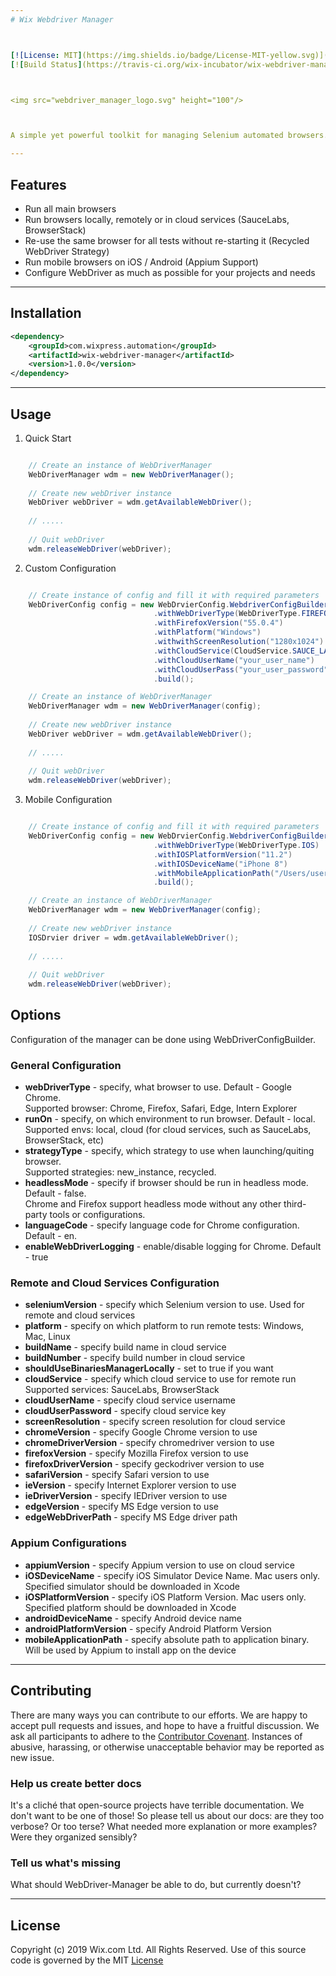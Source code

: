 ```yaml
---
# Wix Webdriver Manager



[![License: MIT](https://img.shields.io/badge/License-MIT-yellow.svg)](https://opensource.org/licenses/MIT)
[![Build Status](https://travis-ci.org/wix-incubator/wix-webdriver-manager.svg?branch=master)](https://travis-ci.org/wix-incubator/wix-webdriver-manager)



<img src="webdriver_manager_logo.svg" height="100"/>



A simple yet powerful toolkit for managing Selenium automated browsers. 

---
```

## Features

* Run all main browsers   
* Run browsers locally, remotely or in cloud services (SauceLabs, BrowserStack)
* Re-use the same browser for all tests without re-starting it (Recycled WebDriver Strategy)   
* Run mobile browsers on iOS / Android (Appium Support)   
* Configure WebDriver as much as possible for your projects and needs

---
## Installation

```xml
<dependency>
    <groupId>com.wixpress.automation</groupId>
    <artifactId>wix-webdriver-manager</artifactId>
    <version>1.0.0</version>
</dependency>

```
---
## Usage

1. Quick Start

```java

    // Create an instance of WebDriverManager
    WebDriverManager wdm = new WebDriverManager();
    
    // Create new webDriver instance
    WebDriver webDriver = wdm.getAvailableWebDriver();
    
    // .....
    
    // Quit webDriver
    wdm.releaseWebDriver(webDriver);
```

2. Custom Configuration

```java

    // Create instance of config and fill it with required parameters
    WebDriverConfig config = new WebDrvierConfig.WebdriverConfigBuilder()
                                .withWebDriverType(WebDriverType.FIREFOX)
                                .withFirefoxVersion("55.0.4")
                                .withPlatform("Windows")
                                .withwithScreenResolution("1280x1024")
                                .withCloudService(CloudService.SAUCE_LABS)
                                .withCloudUserName("your_user_name")
                                .withCloudUserPass("your_user_password")
                                .build();

    // Create an instance of WebDriverManager
    WebDriverManager wdm = new WebDriverManager(config);
    
    // Create new webDriver instance
    WebDriver webDriver = wdm.getAvailableWebDriver();
    
    // .....
    
    // Quit webDriver
    wdm.releaseWebDriver(webDriver);
```

3. Mobile Configuration

```java

    // Create instance of config and fill it with required parameters
    WebDriverConfig config = new WebDrvierConfig.WebdriverConfigBuilder()
                                .withWebDriverType(WebDriverType.IOS)
                                .withIOSPlatformVersion("11.2")
                                .withIOSDeviceName("iPhone 8")
                                .withMobileApplicationPath("/Users/username/Projects/MyApp/mycoolapplication.app")
                                .build();

    // Create an instance of WebDriverManager
    WebDriverManager wdm = new WebDriverManager(config);
    
    // Create new webDriver instance
    IOSDrvier driver = wdm.getAvailableWebDriver();
    
    // .....
    
    // Quit webDriver
    wdm.releaseWebDriver(webDriver);

```


## Options

Configuration of the manager can be done using WebDriverConfigBuilder.

### General Configuration

* **webDriverType** - specify, what browser to use. Default - Google Chrome.   
   Supported browser: Chrome, Firefox, Safari, Edge, Intern Explorer
* **runOn** - specify, on which environment to run browser. Default - local.   
   Supported envs: local, cloud (for cloud services, such as SauceLabs, BrowserStack, etc) 
* **strategyType** - specify, which strategy to use when launching/quiting browser.   
    Supported strategies: new_instance, recycled.
* **headlessMode** - specify if browser should be run in headless mode. Default -  false.   
    Chrome and Firefox support headless mode without any other third-party tools or configurations.
* **languageCode** - specify language code for Chrome configuration. Default - en.
* **enableWebDriverLogging** - enable/disable logging for Chrome. Default - true

### Remote and Cloud Services Configuration

* **seleniumVersion** - specify which Selenium version to use. Used for remote and cloud services
* **platform** - specify on which platform to run remote tests: Windows, Mac, Linux
* **buildName** - specify build name in cloud service
* **buildNumber** - specify build number in cloud service
* **shouldUseBinariesManagerLocally** - set to true if you want 
* **cloudService** - specify which cloud service to use for remote run  
                     Supported services: SauceLabs, BrowserStack
* **cloudUserName** - specify cloud service username
* **cloudUserPassword** - specify cloud service key 
* **screenResolution** - specify screen resolution for cloud service
* **chromeVersion** - specify Google Chrome version to use
* **chromeDriverVersion** - specify chromedriver version to use
* **firefoxVersion** - specify Mozilla Firefox version to use
* **firefoxDriverVersion** - specify geckodriver version to use
* **safariVersion** - specify Safari version to use
* **ieVersion** - specify Internet Explorer version to use
* **ieDriverVersion** - specify IEDriver version to use   
* **edgeVersion** - specify MS Edge version to use   
* **edgeWebDriverPath** - specify MS Edge driver path   
    
### Appium Configurations

* **appiumVersion**  - specify Appium version to use on cloud service
* **iOSDeviceName** - specify iOS Simulator Device Name. Mac users only. Specified simulator should be downloaded in Xcode  
* **iOSPlatformVersion** - specify iOS Platform Version. Mac users only. Specified platform should be downloaded in Xcode
* **androidDeviceName** - specify Android device name   
* **androidPlatformVersion** - specify Android Platform Version
* **mobileApplicationPath** - specify absolute path to application binary. Will be used by Appium to install app on the device  

---
## Contributing
There are many ways you can contribute to our efforts. We are happy to accept pull requests and issues, and hope to have a fruitful discussion.
We ask all participants to adhere to the [Contributor Covenant](https://www.contributor-covenant.org/version/1/4/code-of-conduct.html). Instances of abusive, harassing, or otherwise unacceptable behavior may be reported as new issue.

### Help us create better docs
It's a cliché that open-source projects have terrible documentation. We don't want to be one of those! So please tell us about our docs: are they too verbose? Or too terse? What needed more explanation or more examples? Were they organized sensibly?
 
### Tell us what's missing
What should WebDriver-Manager be able to do, but currently doesn't?

---
## License
Copyright (c) 2019 Wix.com Ltd. All Rights Reserved. Use of this source code is governed by the MIT [License](LICENSE.md) 
